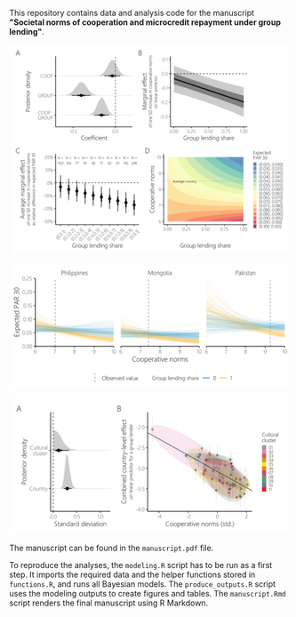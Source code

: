 This repository contains data and analysis code for the manuscript **"Societal norms of cooperation and microcredit repayment under group lending"**.

<p align="center">
<img src="https://github.com/stefgehrig/creditcoop/blob/main/outputs/fig_params_main.png" width="500">
</p>


<p align="center">
<img src="https://github.com/stefgehrig/creditcoop/blob/main/outputs/fig_predcoop_main.png" width="500">
</p>

<p align="center">
<img src="https://github.com/stefgehrig/Creditcoop/blob/main/outputs/fig_varcomp_main.png" width="500">
</p>

The manuscript can be found in the `manuscript.pdf` file.

To reproduce the analyses, the `modeling.R` script has to be run as a first step. It imports the required data and the helper functions stored in `functions.R`, and runs all Bayesian models. The `produce_outputs.R` script uses the modeling outputs to create figures and tables. The `manuscript.Rmd` script renders the final manuscript using R Markdown.
